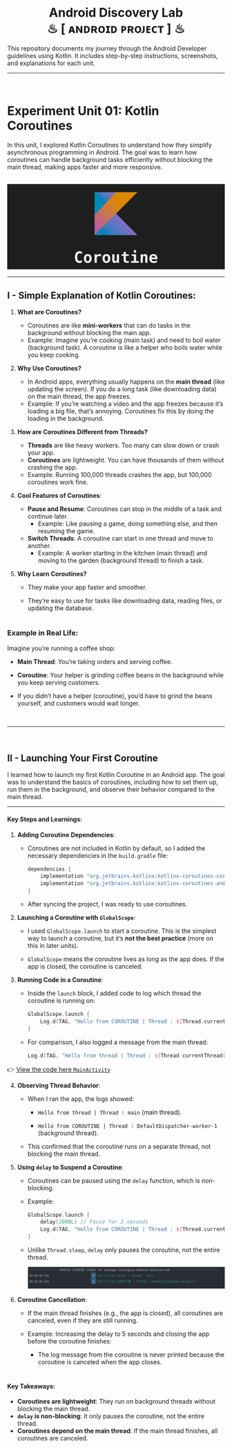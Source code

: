<h1 align="center" >  Android Discovery Lab  <br> ♨ [ ᴀɴᴅʀᴏɪᴅ  ᴘʀᴏᴊᴇᴄᴛ ] ♨</h1>

This repository documents my journey through the Android Developer guidelines using Kotlin. It includes step-by-step instructions, screenshots, and explanations for each unit.

---

<br/>

# Experiment Unit 01: Kotlin Coroutines
In this unit, I explored Kotlin Coroutines to understand how they simplify asynchronous programming in Android. The goal was to learn how coroutines can handle background tasks efficiently without blocking the main thread, making apps faster and more responsive.

<br/>

<div align="center">
<img src="./_archive/kotlin-coroutine.png" />
</div>

---

## I - Simple Explanation of Kotlin Coroutines:


1. **What are Coroutines?**
    - Coroutines are like **mini-workers** that can do tasks in the background without blocking the main app.
    - Example: Imagine you’re cooking (main task) and need to boil water (background task). A coroutine is like a helper who boils water while you keep cooking.


2. **Why Use Coroutines?**
    - In Android apps, everything usually happens on the **main thread** (like updating the screen). If you do a long task (like downloading data) on the main thread, the app freezes.
    - Example: If you’re watching a video and the app freezes because it’s loading a big file, that’s annoying. Coroutines fix this by doing the loading in the background.


3. **How are Coroutines Different from Threads?**
    - **Threads** are like heavy workers. Too many can slow down or crash your app.
    - **Coroutines** are lightweight. You can have thousands of them without crashing the app.
    - Example: Running 100,000 threads crashes the app, but 100,000 coroutines work fine.


4. **Cool Features of Coroutines**:
    - **Pause and Resume**: Coroutines can stop in the middle of a task and continue later.
        - Example: Like pausing a game, doing something else, and then resuming the game.
    - **Switch Threads**: A coroutine can start in one thread and move to another.
        - Example: A worker starting in the kitchen (main thread) and moving to the garden (background thread) to finish a task.


5. **Why Learn Coroutines?**
    - They make your app faster and smoother.
   
    - They’re easy to use for tasks like downloading data, reading files, or updating the database.

#


### Example in Real Life:
Imagine you’re running a coffee shop:
- **Main Thread**: You’re taking orders and serving coffee.

- **Coroutine**: Your helper is grinding coffee beans in the background while you keep serving customers.

- If you didn’t have a helper (coroutine), you’d have to grind the beans yourself, and customers would wait longer.

<br/>

---

<br/>

## II - Launching Your First Coroutine

I learned how to launch my first Kotlin Coroutine in an Android app. The goal was to understand the basics of coroutines, including how to set them up, run them in the background, and observe their behavior compared to the main thread.

---

#### Key Steps and Learnings:

1. **Adding Coroutine Dependencies**:
    - Coroutines are not included in Kotlin by default, so I added the necessary dependencies in the `build.gradle` file:
   
      ```gradle
      dependencies {
          implementation "org.jetbrains.kotlinx:kotlinx-coroutines-core:1.9.0"
          implementation "org.jetbrains.kotlinx:kotlinx-coroutines-android:1.9.0"
      }
      ```  
      
    - After syncing the project, I was ready to use coroutines.


2. **Launching a Coroutine with `GlobalScope`**:
    - I used `GlobalScope.launch` to start a coroutine. This is the simplest way to launch a coroutine, but it’s **not the best practice** (more on this in later units).
   
    - `GlobalScope` means the coroutine lives as long as the app does. If the app is closed, the coroutine is canceled.


3. **Running Code in a Coroutine**:
    - Inside the `launch` block, I added code to log which thread the coroutine is running on:
   
      ```kotlin
      GlobalScope.launch {
          Log.d(TAG, "Hello from COROUTINE | Thread : ${Thread.currentThread().name}")
      }
      ```  
      
    - For comparison, I also logged a message from the main thread:
   
      ```kotlin
      Log.d(TAG, "Hello from thread | Thread : ${Thread.currentThread().name}")
      ```  
👉 [View the code here `MainActivity`](./app/src/main/java/novalogics/android/discoverylab/MainActivity.kt)


4. **Observing Thread Behavior**:
    - When I ran the app, the logs showed:
   
        - `Hello from thread | Thread : main` (main thread).
      
        - `Hello from COROUTINE | Thread : DefaultDispatcher-worker-1` (background thread).
      
    - This confirmed that the coroutine runs on a separate thread, not blocking the main thread.

5. **Using `delay` to Suspend a Coroutine**:
    - Coroutines can be paused using the `delay` function, which is non-blocking.
    - Example:
      ```kotlin
      GlobalScope.launch {
          delay(2000L) // Pause for 2 seconds
          Log.d(TAG, "Hello from COROUTINE | Thread : ${Thread.currentThread().name}")
      }
      ```  
    - Unlike `Thread.sleep`, `delay` only pauses the coroutine, not the entire thread.

        <img src="./_archive/screenshots/log-01.png" />

6. **Coroutine Cancellation**:
    - If the main thread finishes (e.g., the app is closed), all coroutines are canceled, even if they are still running.
   
    - Example: Increasing the delay to 5 seconds and closing the app before the coroutine finishes:
        - The log message from the coroutine is never printed because the coroutine is canceled when the app closes.

#

#### Key Takeaways:
- **Coroutines are lightweight**: They run on background threads without blocking the main thread.
- **`delay` is non-blocking**: It only pauses the coroutine, not the entire thread.
- **Coroutines depend on the main thread**: If the main thread finishes, all coroutines are canceled.

